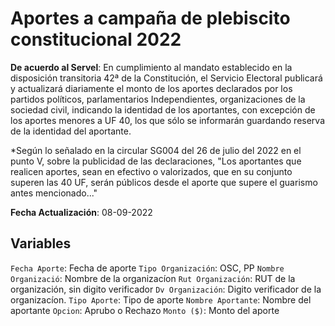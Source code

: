 # Aportes a campaña de plebiscito constitucional 2022

**De acuerdo al Servel**: En cumplimiento al mandato establecido en la disposición transitoria 42ª de la Constitución, el Servicio Electoral publicará y actualizará diariamente el monto de los aportes declarados por los partidos políticos, parlamentarios Independientes, organizaciones de la sociedad civil, indicando la identidad de los aportantes, con excepción de los aportes menores a UF 40, los que sólo se informarán guardando reserva de la identidad del aportante.

*Según lo señalado en la circular SG004 del 26 de julio del 2022 en el punto V, sobre la publicidad de las declaraciones, "Los aportantes que realicen aportes, sean en efectivo o valorizados, que en su conjunto superen las 40 UF, serán públicos desde el aporte que supere el guarismo antes mencionado..."

**Fecha Actualización**: 08-09-2022

## Variables

`Fecha Aporte`: Fecha de aporte
`Tipo Organización`: OSC, PP
`Nombre Organizació`: Nombre de la organizacíon
`Rut Organización`: RUT de la organización, sin digito verificador
`Dv Organización`: Digito verificador de la organizacíon.
`Tipo Aporte`: Tipo de aporte
`Nombre Aportante`: Nombre del aportante
`Opcion`: Aprubo o Rechazo
`Monto ($)`: Monto del aporte